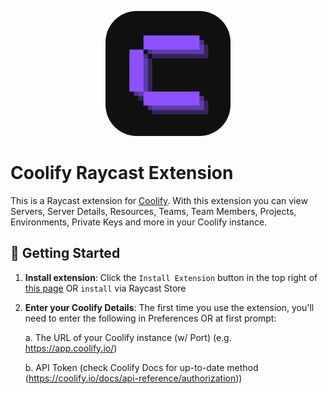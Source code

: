 <p align="center">
    <img src="./assets/coolify.png" width="200" height="200" />
</p>

# Coolify Raycast Extension

This is a Raycast extension for [Coolify](https://coolify.io/). With this extension you can view Servers, Server Details, Resources, Teams, Team Members, Projects, Environments, Private Keys and more in your Coolify instance.

## 🚀 Getting Started

1. **Install extension**: Click the `Install Extension` button in the top right of [this page](https://www.raycast.com/xmok/coolify) OR `install` via Raycast Store

2. **Enter your Coolify Details**: The first time you use the extension, you'll need to enter the following in Preferences OR at first prompt:

    a. The URL of your Coolify instance (w/ Port) (e.g. https://app.coolify.io/)

    b. API Token (check Coolify Docs for up-to-date method (https://coolify.io/docs/api-reference/authorization))
